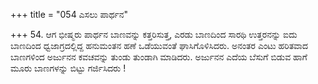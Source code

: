 +++
title = "054 ಎಸಲು ಪಾರ್ಥನ"

+++
54. ಆಗ ಭೀಷ್ಮರು ಪಾರ್ಥನ ಬಾಣವನ್ನು ಕತ್ತರಿಸುತ್ತ, ಎರಡು ಬಾಣದಿಂದ ಸಾರಥಿ ಉತ್ತರನನ್ನು ಐದು ಬಾಣದಿಂದ ಧ್ವಜಾಗ್ರದಲ್ಲಿದ್ದ ಹನುಮಂತನ ಹಣೆ ಒಡೆಯುವಂತೆ ಘಾಸಿಗೊಳಿಸಿದರು. ಅನಂತರ ಎಂಟು ಹರಿತವಾದ ಬಾಣಗಳಿಂದ ಅರ್ಜುನನ ಕವಚವನ್ನು ತುಂಡು ತುಂಡಾಗಿ ಮಾಡಿದರು. ಅರ್ಜುನನ ಎದೆಯ ಬೆಸುಗೆ ಬಿಡುವ ಹಾಗೆ ಮೂರು ಬಾಣಗಳನ್ನು ಬಿಟ್ಟು ಗರ್ಜಿಸಿದರು !